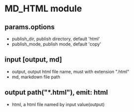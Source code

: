 # MD_HTML module

## params.options

- publish_dir, publish directory, default 'html'
- publish_mode, publish mode, default 'copy'

## input [output, md]

- output, output html file name, must with extension ".html"
- md, markdown file path

## output path("*.html"), emit: html

- html, a html file named by input value(output)
